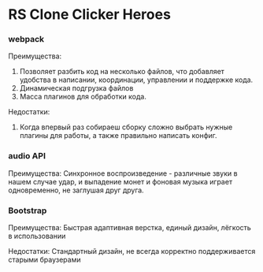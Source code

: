 # RS Clone Clicker Heroes

### webpack
Преимущества:
1. Позволяет разбить код на несколько файлов, что добавляет удобства в написании, координации, управлении и поддержке кода.
2. Динамическая подгрузка файлов
3. Масса плагинов для обработки кода.

Недостатки:
1.  Когда впервый раз собираеш сборку сложно выбрать нужные плагины для работы, а также правильно написать конфиг.

### audio API
Преимущества:
Синхронное воспроизведение - различные звуки в нашем случае удар, и выпадение монет и фоновая музыка играет одновременно, не заглушая друг друга.

### Bootstrap
Преимущества:
Быстрая адаптивная верстка, единый дизайн, лёгкость в использовании

Недостатки:
Стандартный дизайн,  не всегда корректно поддерживается старыми браузерами

